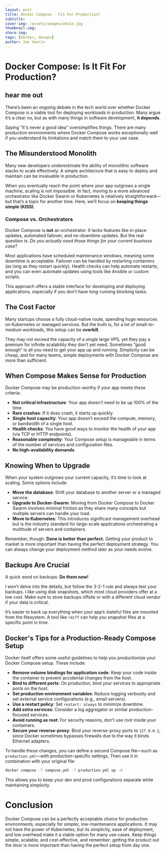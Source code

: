 ```yaml
---
layout: post
title: Docker Compose - Fit For Production? 
subtitle: 
cover-img: /assets/images/whale.jpg
thumbnail-img:  
share-img: 
tags: [docker, devops]
author: Jan Vaorin
---
```


# Docker Compose: Is It Fit For Production? 

## hear me out

There’s been an ongoing debate in the tech world over whether Docker Compose is a viable tool for deploying workloads in production. Many argue it’s a clear no, but as with many things in software development, **it depends**.

Saying "it's never a good idea" oversimplifies things. There are many production environments where Docker Compose works exceptionally well if you understand its limitations and match them to your use case.

## The Misunderstood Monolith

Many new developers underestimate the ability of monolithic software stacks to scale effectively. A simple architecture that is easy to deploy and maintain can be invaluable in production. 

When you eventually reach the point where your app outgrows a single machine, scaling is not impossible. In fact, moving to a more advanced orchestrator like Docker Swarm or Kubernetes is relatively straightforward—but that’s a topic for another time. Here, we’ll focus on **keeping things simple (KISS)**.

### Compose vs. Orchestrators

Docker Compose is **not** an orchestrator. It lacks features like in-place updates, automated failover, and no-downtime updates. But the real question is: *Do you actually need those things for your current business case*?

Most applications have scheduled maintenance windows, meaning some downtime is acceptable. Failover can be handled by restarting containers (as long as they restart quickly). Health checks can help automate restarts, and you can even automate updates using tools like Ansible or custom scripts.

This approach offers a stable interface for developing and deploying applications, especially if you don’t have long-running blocking tasks.

## The Cost Factor

Many startups choose a fully cloud-native route, spending huge resources on Kubernetes or managed services. But the truth is, for a lot of small-to-medium workloads, this setup can be **overkill**. 

They may not exceed the capacity of a single large VPS, yet they pay a premium for infinite scalability they don’t yet need. Sometimes “good enough” is all you need to get your app up and running. Simplicity can be cheap, and for many teams, simple deployments with Docker Compose are more than sufficient. 

## When Compose Makes Sense for Production

Docker Compose may be production-worthy if your app meets these criteria:

- **Not critical infrastructure**: Your app doesn’t need to be up 100% of the time.
- **Rare crashes**: If it does crash, it starts up quickly.
- **Single host capacity**: Your app doesn’t exceed the compute, memory, or bandwidth of a single host.
- **Health checks**: You have good ways to monitor the health of your app (via TCP or HTTP endpoints).
- **Reasonable complexity**: Your Compose setup is manageable in terms of the number of services and configuration files.
- **No high-availability demands**.

## Knowing When to Upgrade

When your system outgrows your current capacity, it’s time to look at scaling. Some options include:

- **Move the database**: Shift your database to another server or a managed service.
- **Upgrade to Docker-Swarm**: Moving from Docker Compose to Docker Swarm involves minimal friction as they share many concepts but multiple servers can handle your load.
- **Move to Kubernetes**: This introduces significant management overhead but is the industry standard for large-scale applications orchestrating a multitude of servers and containers.

Remember, though: **Done is better than perfect.** Getting your product to market is more important than having the perfect deployment strategy. You can always change your deployment method later as your needs evolve.

## Backups Are Crucial

A quick word on backups: **Do them now!** 

I won’t delve into the details, but follow the 3-2-1 rule and always test your backups. I like using disk snapshots, which most cloud providers offer at a low cost. Make sure to store backups offsite or with a different cloud vendor if your data is critical.

It’s easier to back up everything when your app’s stateful files are mounted from the filesystem. A tool like `rdiff` can help you snapshot files at a specific point in time. 

## Docker's Tips for a Production-Ready Compose Setup

Docker itself offers some useful guidelines to help you productionize your Docker Compose setup. These include:

- **Remove volume bindings for application code**: Keep your code inside the container to prevent accidental changes from the host.
- **Bind to different ports**: On production, bind your services to appropriate ports on the host.
- **Set production environment variables**: Reduce logging verbosity and set external service configurations (e.g., email servers).
- **Use a restart policy**: Set `restart: always` to minimize downtime.
- **Add extra services**: Consider a log aggregator or similar production-focused services.
- **Avoid running as root**: For security reasons, don’t use root inside your containers.
- **Secure your reverse-proxy**: Bind your reverse-proxy ports to `127.0.0.1`, since Docker sometimes bypasses firewalls due to the way it binds Ethernet adapters.

To handle these changes, you can define a second Compose file—such as `production.yml`—with production-specific settings. Then use it in combination with your original file:
```bash
docker compose -f compose.yml -f production.yml up -d 
```
This allows you to keep your dev and prod configurations separate while maintaining simplicity.

# Conclusion
Docker Compose can be a perfectly acceptable choice for production environments, especially for simpler, low-maintenance applications. It may not have the power of Kubernetes, but its simplicity, ease of deployment, and low overhead make it a viable option for many use cases. Keep things simple, scalable, and cost-effective, and remember: getting the product out the door is more important than having the perfect setup from day one.
